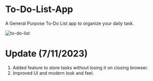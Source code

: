 # To-Do-List-App
A General Purpose To-Do List app to organize your daily task.

![to-do-list](https://github.com/Mr-Unforgettable/To-Do-List-App/assets/48011922/54fe73e1-4e48-46b9-84f7-54120e316150)

# Update (7/11/2023)
1. Added feature to store tasks without losing it on closing browser.
2. Improved UI and modern look and feel.
